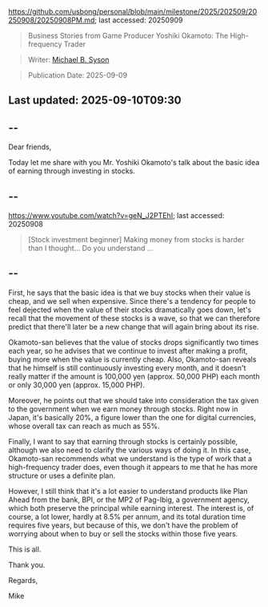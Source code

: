 https://github.com/usbong/personal/blob/main/milestone/2025/202509/20250908/20250908PM.md; last accessed: 20250909

> Business Stories from Game Producer Yoshiki Okamoto: The High-frequency Trader

> Writer: [Michael B. Syson](https://www.linkedin.com/in/michaelsyson/)

> Publication Date: 2025-09-09

## Last updated: 2025-09-10T09:30

## --

Dear friends,

Today let me share with you Mr. Yoshiki Okamoto's talk about the basic idea of earning through investing in stocks.

## --

https://www.youtube.com/watch?v=geN_J2PTEhI; last accessed: 20250908

> [Stock investment beginner] Making money from stocks is harder than I thought… Do you understand ...

## --

First, he says that the basic idea is that we buy stocks when their value is cheap, and we sell when expensive. Since there's a tendency for people to feel dejected when the value of their stocks dramatically goes down, let's recall that the movement of these stocks is a wave, so that we can therefore predict that there'll later be a new change that will again bring about its rise.

Okamoto-san believes that the value of stocks drops significantly two times each year, so he advises that we continue to invest after making a profit, buying more when the value is currently cheap. Also, Okamoto-san reveals that he himself is still continuously investing every month, and it doesn't really matter if the amount is 100,000 yen (approx. 50,000 PHP) each month or only 30,000 yen (approx. 15,000 PHP).

Moreover, he points out that we should take into consideration the tax given to the government when we earn money through stocks. Right now in Japan, it's basically 20%, a figure lower than the one for digital currencies, whose overall tax can reach as much as 55%.

Finally, I want to say that earning through stocks is certainly possible, although we also need to clarify the various ways of doing it. In this case, Okamoto-san recommends what we understand is the type of work that a high-frequency trader does, even though it appears to me that he has more structure or uses a definite plan.

However, I still think that it's a lot easier to understand products like Plan Ahead from the bank, BPI, or the MP2 of Pag-Ibig, a government agency, which both preserve the principal while earning interest. The interest is, of course, a lot lower, hardly at 8.5% per annum, and its total duration time requires five years, but because of this, we don't have the problem of worrying about when to buy or sell the stocks within those five years.

This is all.

Thank you.

Regards,

Mike